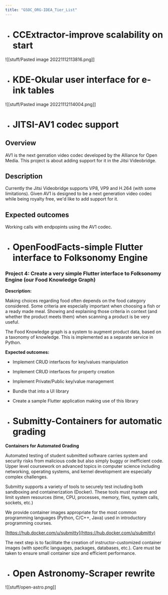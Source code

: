 ```yaml
---
title: "GSOC_ORG-IDEA_Tier_List"
---
```


- # CCExtractor-improve scalability on start
![[stuff/Pasted image 20221112113816.png]]

- # KDE-Okular user interface for e-ink tables
![[stuff/Pasted image 20221112114004.png]]

- # JITSI-AV1 codec support
## Overview

AV1 is the next genration video codec developed by the Alliance for Open Media. This project is about adding support for it in the Jitsi Videobridge.

## Description

Currently the Jitsi Videobridge supports VP8, VP9 and H.264 (with some limitations). Given AV1 is designed to be a next generation video codec while being royalty free, we'd like to add support for it.

## Expected outcomes

Working calls with endpopints using the AV1 codec.

- # OpenFoodFacts-simple Flutter interface to Folksonomy Engine
### Project 4: Create a very simple Flutter interface to Folksonomy Engine (our Food Knowledge Graph)

**Description:** 

Making choices regarding food often depends on the food category considered. Some criteria are especially important when choosing a fish or a ready made meal. Showing and explaining those criteria in context (and whether the product meets them) when scanning a product is be very useful.

The Food Knowledge graph is a system to augment product data, based on a taxonomy of knowledge. This is implemented as a separate service in Python.

**Expected outcomes:**

-   Implement CRUD interfaces for key/values manipulation
    
-   Implement CRUD interfaces for property creation
    
-   Implement Private/Public key/value management
    
-   Bundle that into a UI library
    
-   Create a sample Flutter application making use of this library

- # Submitty-Containers for automatic grading
**Containers for Automated Grading**

Automated testing of student submitted software carries system and security risks from malicious code but also simply buggy or inefficient code. Upper level coursework on advanced topics in computer science including networking, operating systems, and kernel development are especially complex challenges.

Submitty supports a variety of tools to securely test including both sandboxing and containerization (Docker). These tools must manage and limit system resources (time, CPU, processes, memory, files, system calls, sockets, etc.)

We provide container images appropriate for the most common programming languages (Python, C/C++, Java) used in introductory programming courses.

[https://hub.docker.com/u/submitty](https://hub.docker.com/u/submitty)

The next step is to facilitate the creation of instructor-customized container images (with specific languages, packages, databases, etc.). Care must be taken to ensure small container size and efficient performance.

- # Open Astronomy-Scraper rewrite
![[stuff/open-astro.png]]